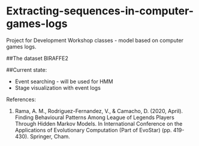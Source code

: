 # Extracting-sequences-in-computer-games-logs
Project for Development Workshop classes - model based on computer games logs.

##The dataset
BIRAFFE2

##Current state:
- Event searching - will be used for HMM
- Stage visualization with event logs

References:
1. Rama, A. M., Rodriguez-Fernandez, V., & Camacho, D. (2020, April). Finding Behavioural Patterns Among League of Legends Players Through Hidden Markov Models. In International Conference on the Applications of Evolutionary Computation (Part of EvoStar) (pp. 419-430). Springer, Cham.
